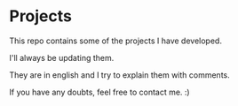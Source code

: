 # Projects

This repo contains some of the projects I have developed.

I'll always be updating them.

They are in english and I try to explain them with comments.

If you have any doubts, feel free to contact me. :)

